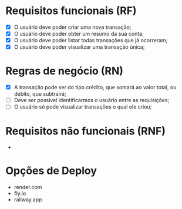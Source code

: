 # Requisitos funcionais (RF)

- [x] O usuário deve poder criar uma nova transação;
- [x] O usuário deve poder obter um resumo da sua conta;
- [x] O usuário deve poder listar todas transações que já ocorreram;
- [x] O usuário deve poder visualizar uma transação única;

# Regras de negócio (RN)

- [x] A transação pode ser do tipo crédito, que somará ao valor total, ou débito, que subtrairá;
- [ ] Deve ser possível identificarmos o usuário entre as requisições;
- [ ] O usuário só pode visualizar transações o qual ele criou;

# Requisitos não funcionais (RNF)

-

# Opções de Deploy

- render.com
- fly.io
- railway.app
